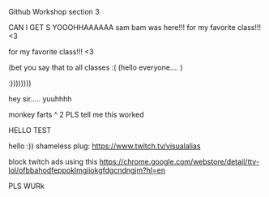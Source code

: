 Github Workshop section 3

 CAN I GET S YOOOHHAAAAAA
 sam bam was here!!!
 for my favorite class!!!  <3


 for my favorite class!!!  <3

(bet you say that to all classes :( 
(hello everyone.... )   


:))))))))


hey sir.....
yuuhhhh


monkey farts ^ 2
PLS tell me this worked

HELLO TEST

hello :))
shameless plug: https://www.twitch.tv/visualalias 

 block twitch ads using this 
https://chrome.google.com/webstore/detail/ttv-lol/ofbbahodfeppoklmgjiokgfdgcndngjm?hl=en

PLS WURk
